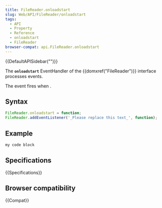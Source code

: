 ```yaml
---
title: FileReader.onloadstart
slug: Web/API/FileReader/onloadstart
tags:
  - API
  - Property
  - Reference
  - onloadstart
  - FileReader
browser-compat: api.FileReader.onloadstart
---
```

{{DefaultAPISidebar("")}}

The **`onloadstart`** EventHandler of the {{domxref("FileReader")}} interface processes  events.

The  event fires when .

## Syntax

```js
FileReader.onloadstart = function;
FileReader.addEventListener('_Please replace this text_', function);
```

## Example

```js
my code block
```

## Specifications

{{Specifications}}

## Browser compatibility

{{Compat}}

